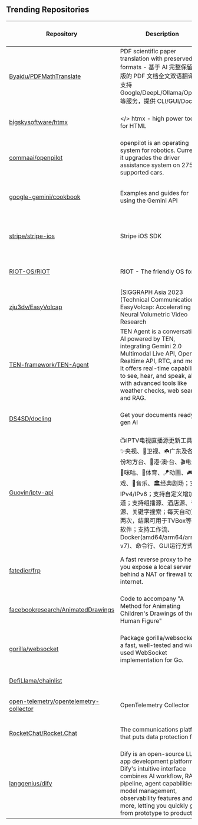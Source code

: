## Trending Repositories

| Repository | Description | Language | Stars | Forks | Built By | Current Period Stars |
|------------|-------------|----------|-------|-------|----------|---------------------|
| [Byaidu/PDFMathTranslate](https://github.com/Byaidu/PDFMathTranslate) | PDF scientific paper translation with preserved formats - 基于 AI 完整保留排版的 PDF 文档全文双语翻译，支持 Google/DeepL/Ollama/OpenAI 等服务，提供 CLI/GUI/Docker | Python | 9253 | 652 | [Byaidu](https://github.com/Byaidu), [reycn](https://github.com/reycn), [hellofinch](https://github.com/hellofinch), [tastelikefeet](https://github.com/tastelikefeet), [Wybxc](https://github.com/Wybxc) | 813 |
| [bigskysoftware/htmx](https://github.com/bigskysoftware/htmx) | </> htmx - high power tools for HTML | JavaScript | 39278 | 1332 | [1cg](https://github.com/1cg), [bencroker](https://github.com/bencroker), [benpate](https://github.com/benpate), [alexpetros](https://github.com/alexpetros), [Telroshan](https://github.com/Telroshan) | 51 |
| [commaai/openpilot](https://github.com/commaai/openpilot) | openpilot is an operating system for robotics. Currently, it upgrades the driver assistance system on 275+ supported cars. | Python | 51031 | 9213 | [adeebshihadeh](https://github.com/adeebshihadeh), [sshane](https://github.com/sshane), [deanlee](https://github.com/deanlee), [pd0wm](https://github.com/pd0wm), [haraschax](https://github.com/haraschax) | 133 |
| [google-gemini/cookbook](https://github.com/google-gemini/cookbook) | Examples and guides for using the Gemini API | Jupyter Notebook | 8311 | 1027 | [MarkDaoust](https://github.com/MarkDaoust), [markmcd](https://github.com/markmcd), [random-forests](https://github.com/random-forests), [shilpakancharla](https://github.com/shilpakancharla), [Giom-V](https://github.com/Giom-V) | 1218 |
| [stripe/stripe-ios](https://github.com/stripe/stripe-ios) | Stripe iOS SDK | Swift | 2222 | 999 | [jack-stripe](https://github.com/jack-stripe), [yuki-stripe](https://github.com/yuki-stripe), [davidme-stripe](https://github.com/davidme-stripe), [bg-stripe](https://github.com/bg-stripe), [kgaidis-stripe](https://github.com/kgaidis-stripe) | 13 |
| [RIOT-OS/RIOT](https://github.com/RIOT-OS/RIOT) | RIOT - The friendly OS for IoT | C | 5314 | 2019 | [miri64](https://github.com/miri64), [benpicco](https://github.com/benpicco), [aabadie](https://github.com/aabadie), [haukepetersen](https://github.com/haukepetersen), [kaspar030](https://github.com/kaspar030) | 49 |
| [zju3dv/EasyVolcap](https://github.com/zju3dv/EasyVolcap) | [SIGGRAPH Asia 2023 (Technical Communications)] EasyVolcap: Accelerating Neural Volumetric Video Research | Python | 879 | 53 | [dendenxu](https://github.com/dendenxu), [xbillowy](https://github.com/xbillowy), [chingswy](https://github.com/chingswy), [haotongl](https://github.com/haotongl), [eltociear](https://github.com/eltociear) | 35 |
| [TEN-framework/TEN-Agent](https://github.com/TEN-framework/TEN-Agent) | TEN Agent is a conversational AI powered by TEN, integrating Gemini 2.0 Multimodal Live API, OpenAI Realtime API, RTC, and more. It offers real-time capabilities to see, hear, and speak, along with advanced tools like weather checks, web search, and RAG. | Python | 3354 | 319 | [plutoless](https://github.com/plutoless), [wangyoucao577](https://github.com/wangyoucao577), [cyfyifanchen](https://github.com/cyfyifanchen), [tomasliu-agora](https://github.com/tomasliu-agora), [sunshinexcode](https://github.com/sunshinexcode) | 294 |
| [DS4SD/docling](https://github.com/DS4SD/docling) | Get your documents ready for gen AI | Python | 15443 | 783 | [dolfim-ibm](https://github.com/dolfim-ibm), [vagenas](https://github.com/vagenas), [cau-git](https://github.com/cau-git), [maxmnemonic](https://github.com/maxmnemonic) | 301 |
| [Guovin/iptv-api](https://github.com/Guovin/iptv-api) | 📺IPTV电视直播源更新工具🚀：✨央视、📡卫视、☘️广东及各省份地方台、🌊港·澳·台、🎬电影、🎥咪咕、🏀体育、🪁动画、🎮游戏、🎵音乐、🏛经典剧场；支持IPv4/IPv6；支持自定义增加频道；支持组播源、酒店源、订阅源、关键字搜索；每天自动更新两次，结果可用于TVBox等播放软件；支持工作流、Docker(amd64/arm64/arm v7)、命令行、GUI运行方式 | IPTV live TV source update tool | Python | 9177 | 1963 | [Guovin](https://github.com/Guovin), [haohaitao](https://github.com/haohaitao) | 107 |
| [fatedier/frp](https://github.com/fatedier/frp) | A fast reverse proxy to help you expose a local server behind a NAT or firewall to the internet. | Go | 87962 | 13505 | [fatedier](https://github.com/fatedier), [blizard863](https://github.com/blizard863), [GuyLewin](https://github.com/GuyLewin), [yuyulei](https://github.com/yuyulei), [maodanp](https://github.com/maodanp) | 75 |
| [facebookresearch/AnimatedDrawings](https://github.com/facebookresearch/AnimatedDrawings) | Code to accompany "A Method for Animating Children's Drawings of the Human Figure" | Python | 10907 | 959 | [hjessmith](https://github.com/hjessmith), [sahirgomez1](https://github.com/sahirgomez1), [pringshia](https://github.com/pringshia), [hossinasaadi](https://github.com/hossinasaadi), [yihleego](https://github.com/yihleego) | 59 |
| [gorilla/websocket](https://github.com/gorilla/websocket) | Package gorilla/websocket is a fast, well-tested and widely used WebSocket implementation for Go. | Go | 22709 | 3495 | [garyburd](https://github.com/garyburd), [fancycode](https://github.com/fancycode), [elithrar](https://github.com/elithrar), [rfyiamcool](https://github.com/rfyiamcool), [FZambia](https://github.com/FZambia) | 17 |
| [DefiLlama/chainlist](https://github.com/DefiLlama/chainlist) |  | JavaScript | 2414 | 2482 | [realdealshaman](https://github.com/realdealshaman), [0xngmi](https://github.com/0xngmi), [mintdart](https://github.com/mintdart), [0xStrobe](https://github.com/0xStrobe), [0xx92](https://github.com/0xx92) | 4 |
| [open-telemetry/opentelemetry-collector](https://github.com/open-telemetry/opentelemetry-collector) | OpenTelemetry Collector | Go | 4623 | 1497 | [bogdandrutu](https://github.com/bogdandrutu), [dmitryax](https://github.com/dmitryax), [codeboten](https://github.com/codeboten) | 12 |
| [RocketChat/Rocket.Chat](https://github.com/RocketChat/Rocket.Chat) | The communications platform that puts data protection first. | TypeScript | 41251 | 10887 | [engelgabriel](https://github.com/engelgabriel), [sampaiodiego](https://github.com/sampaiodiego), [rodrigok](https://github.com/rodrigok), [ggazzo](https://github.com/ggazzo), [MartinSchoeler](https://github.com/MartinSchoeler) | 74 |
| [langgenius/dify](https://github.com/langgenius/dify) | Dify is an open-source LLM app development platform. Dify's intuitive interface combines AI workflow, RAG pipeline, agent capabilities, model management, observability features and more, letting you quickly go from prototype to production. | TypeScript | 55159 | 8102 | [takatost](https://github.com/takatost), [crazywoola](https://github.com/crazywoola), [iamjoel](https://github.com/iamjoel), [JohnJyong](https://github.com/JohnJyong), [laipz8200](https://github.com/laipz8200) | 140 |
